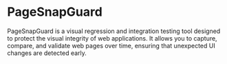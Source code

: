 # PageSnapGuard
PageSnapGuard is a visual regression and integration testing tool designed to protect the visual integrity of web applications. It allows you to capture, compare, and validate web pages over time, ensuring that unexpected UI changes are detected early.
